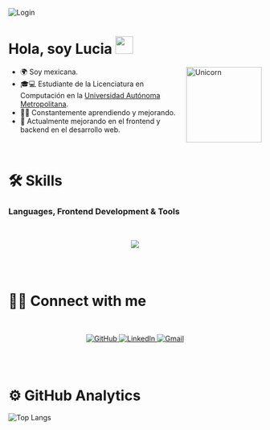 
<!--
**Diose03/Diose03** is a ✨ _special_ ✨ repository because its `README.md` (this file) appears on your GitHub profile.-->
![Login](https://github.com/Diose03/Diose03/blob/main/login.gif)


<h1 align="left""><b>Hola, soy Lucia </b><img src="https://media.giphy.com/media/hvRJCLFzcasrR4ia7z/giphy.gif" width="35"></h1>

<img align="right" width=150px alt="Unicorn" src="https://img1.picmix.com/output/stamp/normal/7/9/9/5/2335997_2f709.gif"/>

- 🌍 Soy mexicana.
-  🎓💻 Estudiante de la Licenciatura en Computación en la <a href="https://www.uam.mx/unidad_iztapalapa.html">Universidad Autónoma Metropolitana</a>.  
- 👨‍💻 Constantemente aprendiendo y mejorando.
- 🌱 Actualmente mejorando en el frontend y backend en el desarrollo web.
<br><br><br>

# 🛠️ Skills

### Languages, Frontend Development &  Tools
<br>
<div>
<p align="center">
  <a href="https://skillicons.dev">
    <img src="https://skillicons.dev/icons?i=java,py,js,html,css,angular,mysql,bootstrap,figma,codepen,eclipse,vscode vscode=14" />
  </a>
</p>
</div>

<br><br>

# 🤝🏻 Connect with me
<br>
<p align="center">
  <a href="https://github.com/Diose03" target="_blank">
    <img src="https://skillicons.dev/icons?i=github" alt="GitHub"/>
  </a>
  <a href="https://www.linkedin.com/in/lucia-villa-figueroa-a103b333a" target="_blank">
    <img src="https://skillicons.dev/icons?i=linkedin" alt="LinkedIn"/>
  </a>
  <a href="mailto:ldvf03@gmail.com" target="_blank">
    <img src="https://skillicons.dev/icons?i=gmail" alt="Gmail" />
  </a>
</p>

</div>

<br><br>

# ⚙️  GitHub Analytics
![Top Langs](https://github-readme-stats.vercel.app/api/top-langs/?username=Diose03&theme=material-palenight&layout=compact)
